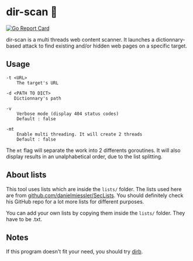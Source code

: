 # dir-scan :open_file_folder:
[![Go Report Card](https://goreportcard.com/badge/github.com/eze-kiel/dir-scan)](https://goreportcard.com/report/github.com/eze-kiel/dir-scan)

dir-scan is a multi threads web content scanner. It launches a dictionnary-based attack to find existing and/or hidden web pages on a specific target.

## Usage
```
-t <URL>
    The target's URL

-d <PATH TO DICT>
   Dictionnary's path

-v
    Verbose mode (display 404 status codes)
    Default : false

-mt
    Enable multi threading. It will create 2 threads
    Default : false
```

The `mt` flag will separate the work into 2 differents goroutines. It will also display results in an unalphabetical order, due to the list splitting.

## About lists
This tool uses lists which are inside the `lists/` folder.
The lists used here are from [github.com/danielmiessler/SecLists](github.com/danielmiessler/SecLists). You should definitely check his GitHub repo for a lot more lists for different purposes.

You can add your own lists by copying them inside the `lists/` folder. They have to be .txt.

## Notes
If this program doesn't fit your need, you should try [dirb](https://tools.kali.org/web-applications/dirb).